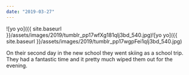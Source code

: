 ```yaml
---
date: "2019-03-27"
---
```


![yo yo]({{ site.baseurl }}/assets/images/2019/tumblr_pp17wfXg181qlj3bd_540.jpg)![yo yo]({{ site.baseurl }}/assets/images/2019/tumblr_pp17wgpFei1qlj3bd_540.jpg)

On their second day in the new school they went skiing as a school trip. They had a fantastic time and it pretty much wiped them out for the evening.
